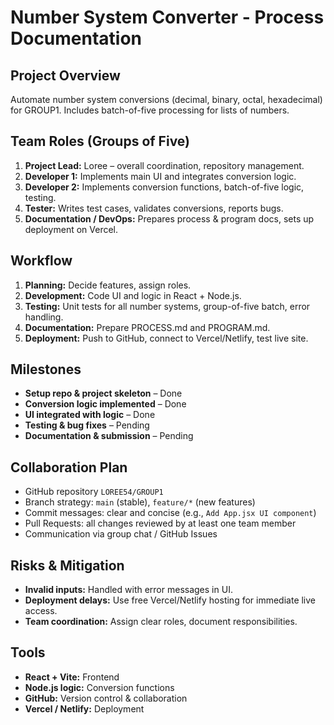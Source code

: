 # Number System Converter - Process Documentation

## Project Overview
Automate number system conversions (decimal, binary, octal, hexadecimal) for GROUP1. Includes batch-of-five processing for lists of numbers.

## Team Roles (Groups of Five)
1. **Project Lead:** Loree – overall coordination, repository management.
2. **Developer 1:** Implements main UI and integrates conversion logic.
3. **Developer 2:** Implements conversion functions, batch-of-five logic, testing.
4. **Tester:** Writes test cases, validates conversions, reports bugs.
5. **Documentation / DevOps:** Prepares process & program docs, sets up deployment on Vercel.

## Workflow
1. **Planning:** Decide features, assign roles.
2. **Development:** Code UI and logic in React + Node.js.
3. **Testing:** Unit tests for all number systems, group-of-five batch, error handling.
4. **Documentation:** Prepare PROCESS.md and PROGRAM.md.
5. **Deployment:** Push to GitHub, connect to Vercel/Netlify, test live site.

## Milestones
- **Setup repo & project skeleton** – Done
- **Conversion logic implemented** – Done
- **UI integrated with logic** – Done
- **Testing & bug fixes** – Pending
- **Documentation & submission** – Pending

## Collaboration Plan
- GitHub repository `LOREE54/GROUP1`
- Branch strategy: `main` (stable), `feature/*` (new features)
- Commit messages: clear and concise (e.g., `Add App.jsx UI component`)
- Pull Requests: all changes reviewed by at least one team member
- Communication via group chat / GitHub Issues

## Risks & Mitigation
- **Invalid inputs:** Handled with error messages in UI.
- **Deployment delays:** Use free Vercel/Netlify hosting for immediate live access.
- **Team coordination:** Assign clear roles, document responsibilities.

## Tools
- **React + Vite:** Frontend
- **Node.js logic:** Conversion functions
- **GitHub:** Version control & collaboration
- **Vercel / Netlify:** Deployment
